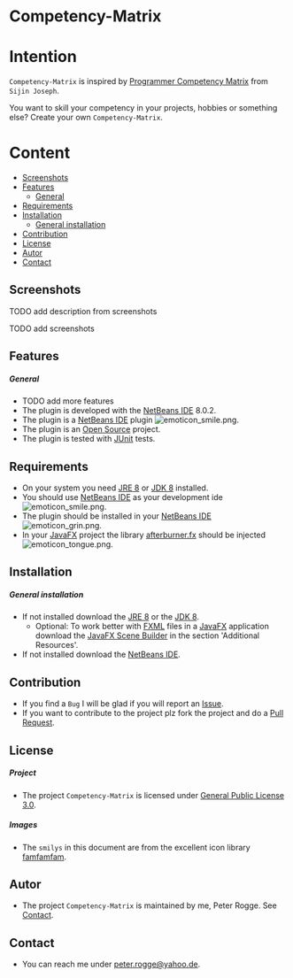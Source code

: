 Competency-Matrix
===



Intention
===

`Competency-Matrix` is inspired by [Programmer Competency Matrix] from `Sijin Joseph`.

You want to skill your competency in your projects, hobbies or something else? 
Create your own `Competency-Matrix`.



Content
===

* [Screenshots](#Screenshots)
* [Features](#Features)
    * [General](#General)
* [Requirements](#Requirements)
* [Installation](#Installation)
    * [General installation](#GeneralInstallation)
* [Contribution](#Contribution)
* [License](#License)
* [Autor](#Autor)
* [Contact](#Contact)



Screenshots<a name="Screenshots" />
---

TODO add description from screenshots  

TODO add screenshots  



Features<a name="Features" />
---

##### General<a name="General" />
* TODO add more features
* The plugin is developed with the [NetBeans IDE] 8.0.2.
* The plugin is a [NetBeans IDE] plugin ![emoticon_smile.png][emoticon_smile].
* The plugin is an [Open Source] project.
* The plugin is tested with [JUnit] tests.



Requirements<a name="Requirements" />
---

* On your system you need [JRE 8] or [JDK 8] installed.
* You should use [NetBeans IDE] as your development ide ![emoticon_smile.png][emoticon_smile].
* The plugin should be installed in your [NetBeans IDE] ![emoticon_grin.png][emoticon_grin].
* In your [JavaFX] project the library [afterburner.fx] should be injected 
  ![emoticon_tongue.png][emoticon_tongue].



Installation<a name="Installation" />
---

##### General installation<a name="GeneralInstallation" />
* If not installed download the [JRE 8] or the [JDK 8].
    * Optional: To work better with [FXML] files in a [JavaFX] application download 
      the [JavaFX Scene Builder] in the section 'Additional Resources'.
* If not installed download the [NetBeans IDE].



Contribution<a name="Contribution" />
---

* If you find a `Bug` I will be glad if you will report an [Issue].
* If you want to contribute to the project plz fork the project and do a [Pull Request].



License<a name="License" />
---

##### Project
* The project `Competency-Matrix` is licensed under [General Public License 3.0].


##### Images
* The `smilys` in this document are from the excellent icon library [famfamfam].




Autor<a name="Autor" />
---

* The project `Competency-Matrix` is maintained by me, Peter Rogge. 
  See [Contact](#Contact).



Contact<a name="Contact" />
---

* You can reach me under <peter.rogge@yahoo.de>.



[//]: # (Links)

[afterburner.fx]:https://github.com/AdamBien/afterburner.fx/
[famfamfam]:http://www.famfamfam.com/
[FXML]:http://docs.oracle.com/javafx/2/fxml_get_started/jfxpub-fxml_get_started.htm
[General Public License 3.0]:http://www.gnu.org/licenses/gpl-3.0.en.html
[Issue]:https://github.com/Naoghuman/Competency-Matrix/issues
[JavaDoc]:http://www.oracle.com/technetwork/java/javase/documentation/index-jsp-135444.html
[JavaFX]:http://docs.oracle.com/javase/8/javase-clienttechnologies.htm
[JavaFX Scene Builder]:http://www.oracle.com/technetwork/java/javase/downloads/index.html
[Java Naming Convention]:http://www.oracle.com/technetwork/java/codeconventions-135099.html
[JDK 8]:http://www.oracle.com/technetwork/java/javase/downloads/jdk8-downloads-2133151.html
[JRE 8]:http://www.oracle.com/technetwork/java/javase/downloads/jre8-downloads-2133155.html
[JUnit]:http://junit.org/
[Maven]:http://maven.apache.org/
[MIT License]:https://opensource.org/licenses/MIT
[Model-View-Controller]:https://en.wikipedia.org/wiki/Model%E2%80%93view%E2%80%93controller
[NetBeans IDE]:https://netbeans.org/
[Open Source]:https://en.wikipedia.org/wiki/Open_source
[Programmer Competency Matrix]:http://sijinjoseph.com/programmer-competency-matrix/
[Pull Request]:https://help.github.com/articles/using-pull-requests
[Windows 7]:https://de.wikipedia.org/wiki/Microsoft_Windows_7



[//]: # (Images)

[emoticon_smile]:https://cloud.githubusercontent.com/assets/8161815/11952001/988321d4-a895-11e5-87a3-2b8d9043ed75.png
[emoticon_grin]:https://cloud.githubusercontent.com/assets/8161815/11951999/959e835a-a895-11e5-8c2a-2859f5f1d879.png
[emoticon_tongue]:https://cloud.githubusercontent.com/assets/8161815/11952003/9af48afc-a895-11e5-9ba2-82d415c95679.png
